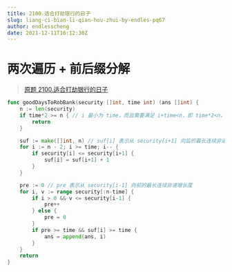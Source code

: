 ```yaml
---
title: 2100.适合打劫银行的日子
slug: liang-ci-bian-li-qian-hou-zhui-by-endles-pq67
author: endlesscheng
date: 2021-12-11T16:12:30Z
---
```

# 两次遍历 + 前后缀分解
 
> [原题 2100.适合打劫银行的日子](https://leetcode.cn/problems/find-good-days-to-rob-the-bank)
```go
func goodDaysToRobBank(security []int, time int) (ans []int) {
	n := len(security)
	if time*2 >= n { // i 最小为 time，而且需要满足 i+time<n，即 time*2<n，不满足则直接返回空数组
		return
	}

	suf := make([]int, n) // suf[i] 表示从 security[i+1] 向后的最长连续非递减长度
	for i := n - 2; i >= time; i-- {
		if security[i] <= security[i+1] {
			suf[i] = suf[i+1] + 1
		}
	}

	pre := 0 // pre 表示从 security[i-1] 向前的最长连续非递增长度
	for i, v := range security[:n-time] {
		if i > 0 && v <= security[i-1] {
			pre++
		} else {
			pre = 0
		}
		if pre >= time && suf[i] >= time {
			ans = append(ans, i)
		}
	}
	return
}
```

